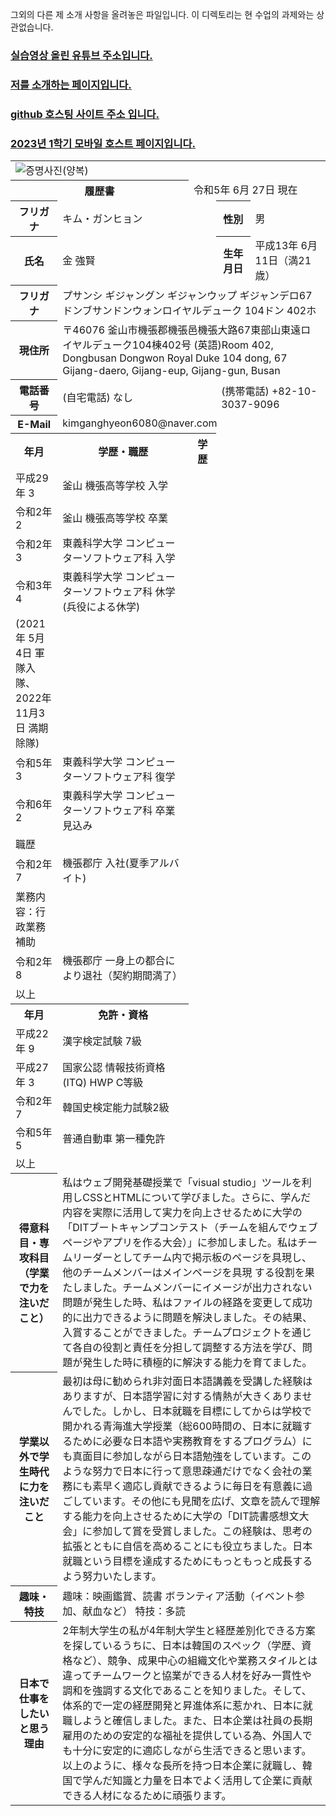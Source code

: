 그외의 다른 제 소개 사항을 올려놓은 파일입니다. 이 디렉토리는 현 수업의 과제와는 상관없습니다.

### [실습영상 올린 유튜브 주소입니다.](https://www.youtube.com/channel/UC484ZJMavtoPOI4ey-HFdCA)<br>
### [저를 소개하는 페이지입니다.](https://www.canva.com/design/DAFuYuBgZUs/s-JmJg43upgSn_3hA5ckbg/edit)
### [github 호스팅 사이트 주소 입니다.](https://do04200611.github.io/CORODOVA/)
### [2023년 1학기 모바일 호스트 페이지입니다.](https://do04200611.github.io/MobilePorjectReport/)

<html>
<head>
</head>
<body>
    <table>
         <tr>
            <tr>
            <td colspan="2"><img src="https://github.com/do04200611/CORODOVA/assets/74278578/2f7551db-06da-45f7-baca-3b032742eea5" alt="증명사진(양복)"></td>
        </tr>
        </tr>
        <tr>
            <th colspan="2">履歴書</th>
            <td colspan="4">令和5年 6月 27日 現在</td>
        </tr>
        <tr>
            <th>フリガナ</th>
            <td colspan="2">キム・ガンヒョン</td>
            <th>性別</th>
            <td>男</td>
        </tr>
        <tr>
            <th>氏名</th>
            <td colspan="2">金 強賢</td>
            <th>生年月日</th>
            <td>平成13年 6月 11日（満21歳）</td>
        </tr>
        <tr>
            <th>フリガナ</th>
            <td colspan="5">プサンシ ギジャングン ギジャンウップ ギジャンデロ67 ドンブサンドンウォンロイヤルデューク 104ドン 402ホ</td>
        </tr>
        <tr>
            <th>現住所</th>
            <td colspan="5">〒46076 釜山市機張郡機張邑機張大路67東部山東遠ロイヤルデューク104棟402号 (英語)Room 402, Dongbusan Dongwon Royal Duke 104 dong, 67 Gijang-daero, Gijang-eup, Gijang-gun, Busan</td>
        </tr>
        <tr>
            <th>電話番号</th>
            <td colspan="2">(自宅電話) なし</td>
            <td colspan="3">(携帯電話) +82-10-3037-9096</td>
        </tr>
        <tr>
            <th>E-Mail</th>
            <td colspan="5">kimganghyeon6080@naver.com</td>
        </tr>
        <tr>
            <th>年月</th>
            <th>学歴・職歴</th>
            <th>学歴</th>
        </tr>
        <tr>
            <td>平成29年 3</td>
            <td>釜山 機張高等学校 入学</td>
        </tr>
        <tr>
            <td>令和2年 2</td>
            <td>釜山 機張高等学校 卒業</td>
        </tr>
        <tr>
            <td>令和2年 3</td>
            <td>東義科学大学 コンピューターソフトウェア科 入学</td>
        </tr>
        <tr>
            <td>令和3年 4</td>
            <td>東義科学大学 コンピューターソフトウェア科 休学(兵役による休学)</td>
        </tr>
        <tr>
            <td>(2021年 5月 4日 軍隊入隊、2022年11月3日 満期除隊)</td>
        </tr>
        <tr>
            <td>令和5年 3</td>
            <td>東義科学大学 コンピューターソフトウェア科 復学</td>
        </tr>
        <tr>
            <td>令和6年 2</td>
            <td>東義科学大学 コンピューターソフトウェア科 卒業見込み</td>
        </tr>
        <tr>
            <td>職歴</td>
        </tr>
        <tr>
            <td>令和2年 7</td>
            <td>機張郡庁 入社(夏季アルバイト)</td>
        </tr>
        <tr>
            <td>業務内容：行政業務補助</td>
        </tr>
        <tr>
            <td>令和2年 8</td>
            <td>機張郡庁 一身上の都合により退社（契約期間満了）</td>
        </tr>
        <tr>
            <td>以上</td>
        </tr>
        <tr>
            <th>年月</th>
            <th>免許・資格</th>
        </tr>
        <tr>
            <td>平成22年 9</td>
            <td>漢字検定試験 7級</td>
        </tr>
        <tr>
            <td>平成27年 3</td>
            <td>国家公認 情報技術資格(ITQ) HWP C等級</td>
        </tr>
        <tr>
            <td>令和2年 7</td>
            <td>韓国史検定能力試験2級</td>
        </tr>
        <tr>
            <td>令和5年 5</td>
            <td>普通自動車 第一種免許</td>
        </tr>
        <tr>
            <td>以上</td>
        </tr>
        <tr>
            <th>得意科目・専攻科目（学業で力を注いだこと）</th>
            <td colspan="5">私はウェブ開発基礎授業で「visual studio」ツールを利用しCSSとHTMLについて学びました。さらに、学んだ内容を実際に活用して実力を向上させるために大学の「DITブートキャンプコンテスト（チームを組んでウェブページやアプリを作る大会）」に参加しました。私はチームリーダーとしてチーム内で掲示板のページを具現し、他のチームメンバーはメインページを具現 する役割を果たしました。チームメンバーにイメージが出力されない問題が発生した時、私はファイルの経路を変更して成功的に出力できるように問題を解決しました。その結果、入賞することができました。チームプロジェクトを通じて各自の役割と責任を分担して調整する方法を学び、問題が発生した時に積極的に解決する能力を育てました。</td>
        </tr>
        <tr>
            <th>学業以外で学生時代に力を注いだこと</th>
            <td colspan="5">最初は母に勧められ非対面日本語講義を受講した経験はありますが、日本語学習に対する情熱が大きくありませんでした。しかし、日本就職を目標にしてからは学校で開かれる青海進大学授業（総600時間の、日本に就職するために必要な日本語や実務教育をするプログラム）にも真面目に参加しながら日本語勉強をしています。このような努力で日本に行って意思疎通だけでなく会社の業務にも素早く適応し貢献できるように毎日を有意義に過ごしています。その他にも見聞を広げ、文章を読んで理解する能力を向上させるために大学の「DIT読書感想文大会」に参加して賞を受賞しました。この経験は、思考の拡張とともに自信を高めることにも役立ちました。日本就職という目標を達成するためにもっともっと成長するよう努力いたします。</td>
        </tr>
        <tr>
            <th>趣味・特技</th>
            <td colspan="5">趣味：映画鑑賞、読書 ボランティア活動（イベント参加、献血など） 特技：多読</td>
        </tr>
        <tr>
            <th>日本で仕事をしたいと思う理由</th>
            <td colspan="5">2年制大学生の私が4年制大学生と経歴差別化できる方案を探しているうちに、日本は韓国のスペック（学歴、資格など）、競争、成果中心の組織文化や業務スタイルとは違ってチームワークと協業ができる人材を好み一貫性や調和を強調する文化であることを知りました。そして、体系的で一定の経歴開発と昇進体系に惹かれ、日本に就職しようと確信しました。また、日本企業は社員の長期雇用のための安定的な福祉を提供している為、外国人でも十分に安定的に適応しながら生活できると思います。以上のように、様々な長所を持つ日本企業に就職し、韓国で学んだ知識と力量を日本でよく活用して企業に貢献できる人材になるために頑張ります。</td>
        </tr>
    </table>
</body>
</html>
